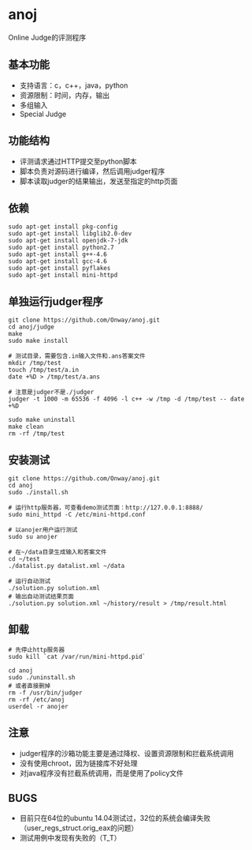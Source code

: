 # anoj
Online Judge的评测程序

## 基本功能
* 支持语言：c，c++，java，python
* 资源限制：时间，内存，输出
* 多组输入
* Special Judge

## 功能结构
* 评测请求通过HTTP提交至python脚本
* 脚本负责对源码进行编译，然后调用judger程序
* 脚本读取judger的结果输出，发送至指定的http页面

## 依赖
    sudo apt-get install pkg-config  
    sudo apt-get install libglib2.0-dev 
    sudo apt-get install openjdk-7-jdk  
    sudo apt-get install python2.7
    sudo apt-get install g++-4.6
    sudo apt-get install gcc-4.6
    sudo apt-get install pyflakes
    sudo apt-get install mini-httpd

## 单独运行judger程序
    git clone https://github.com/Onway/anoj.git
    cd anoj/judge
    make
    sudo make install
    
    # 测试目录，需要包含.in输入文件和.ans答案文件
    mkdir /tmp/test 
    touch /tmp/test/a.in
    date +%D > /tmp/test/a.ans

    # 注意是judger不是./judger
    judger -t 1000 -m 65536 -f 4096 -l c++ -w /tmp -d /tmp/test -- date +%D
    
    sudo make uninstall
    make clean
    rm -rf /tmp/test

## 安装测试
    git clone https://github.com/Onway/anoj.git
    cd anoj
    sudo ./install.sh

    # 运行http服务器，可查看demo测试页面：http://127.0.0.1:8888/
    sudo mini_httpd -C /etc/mini-httpd.conf

    # 以anojer用户运行测试
    sudo su anojer
    
    # 在~/data目录生成输入和答案文件
    cd ~/test
    ./datalist.py datalist.xml ~/data
    
    # 运行自动测试
    ./solution.py solution.xml
    # 输出自动测试结果页面
    ./solution.py solution.xml ~/history/result > /tmp/result.html

## 卸载
    # 先停止http服务器
    sudo kill `cat /var/run/mini-httpd.pid`

    cd anoj
    sudo ./uninstall.sh
    # 或者直接删掉
    rm -f /usr/bin/judger
    rm -rf /etc/anoj
    userdel -r anojer

## 注意
* judger程序的沙箱功能主要是通过降权、设置资源限制和拦截系统调用
* 没有使用chroot，因为链接库不好处理
* 对java程序没有拦截系统调用，而是使用了policy文件

## BUGS
* 目前只在64位的ubuntu 14.04测试过，32位的系统会编译失败
（user_regs_struct.orig_eax的问题）
* 测试用例中发现有失败的（T_T）
